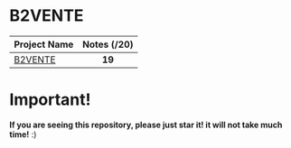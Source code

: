 # B2VENTE

| Project Name                                                                                                         |Notes (/20)|
| -------------------------------------------------------------------------------------------------------------------- |:------:|
| [B2VENTE](https://github.com/Paul-Marie/B2VENTE/)   | **19**  |

# Important!
**If you are seeing this repository, please just star it! it will not take much time!** :)
